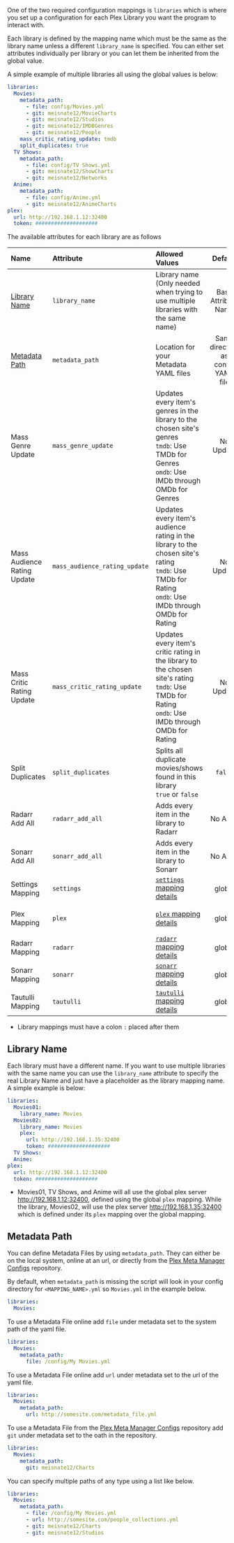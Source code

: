 One of the two required configuration mappings is `libraries` which is where you set up a configuration for each Plex Library you want the program to interact with. 

Each library is defined by the mapping name which must be the same as the library name unless a different `library_name` is specified. You can either set attributes individually per library or you can let them be inherited from the global value. 

A simple example of multiple libraries all using the global values is below:
```yaml
libraries:
  Movies:
    metadata_path:
      - file: config/Movies.yml
      - git: meisnate12/MovieCharts
      - git: meisnate12/Studios
      - git: meisnate12/IMDBGenres
      - git: meisnate12/People
    mass_critic_rating_update: tmdb
    split_duplicates: true
  TV Shows:
    metadata_path:
      - file: config/TV Shows.yml
      - git: meisnate12/ShowCharts
      - git: meisnate12/Networks
  Anime:
    metadata_path:
      - file: config/Anime.yml
      - git: meisnate12/AnimeCharts
plex:
  url: http://192.168.1.12:32400
  token: ####################
```

The available attributes for each library are as follows

| Name | Attribute | Allowed Values | Default | Required |
| :--- | :--- | :--- | :---: | :---: |
| [Library Name](#library-name) | `library_name` | Library name (Only needed when trying to use multiple libraries with the same name) | Base Attribute Name | :x: |
| [Metadata Path](#metadata-path) | `metadata_path` | Location for your Metadata YAML files | Same directory as config YAML file | :x: |
| Mass Genre Update | `mass_genre_update` | Updates every item's genres in the library to the chosen site's genres<br>`tmdb`: Use TMDb for Genres<br>`omdb`: Use IMDb through OMDb for Genres | No Update | :x: |
| Mass Audience Rating Update | `mass_audience_rating_update` | Updates every item's audience rating in the library to the chosen site's rating<br>`tmdb`: Use TMDb for Rating<br>`omdb`: Use IMDb through OMDb for Rating | No Update | :x: |
| Mass Critic Rating Update | `mass_critic_rating_update` | Updates every item's critic rating in the library to the chosen site's rating<br>`tmdb`: Use TMDb for Rating<br>`omdb`: Use IMDb through OMDb for Rating | No Update | :x: |
| Split Duplicates | `split_duplicates` | Splits all duplicate movies/shows found in this library<br>`true` or `false` | `false` | :x: |
| Radarr Add All | `radarr_add_all` | Adds every item in the library to Radarr | No Adds | :x: |
| Sonarr Add All | `sonarr_add_all` | Adds every item in the library to Sonarr | No Adds | :x: |
| Settings Mapping | `settings` | [`settings` mapping details](https://github.com/meisnate12/Plex-Meta-Manager/wiki/Settings-Attributes) | global | :x: |
| Plex Mapping | `plex` | [`plex` mapping details](https://github.com/meisnate12/Plex-Meta-Manager/wiki/Plex-Attributes) | global | :heavy_check_mark: Either here or globally |
| Radarr Mapping | `radarr` | [`radarr` mapping details](https://github.com/meisnate12/Plex-Meta-Manager/wiki/Radarr-Attributes) | global | :x: |
| Sonarr Mapping | `sonarr` | [`sonarr` mapping details](https://github.com/meisnate12/Plex-Meta-Manager/wiki/Sonarr-Attributes) | global | :x: |
| Tautulli Mapping | `tautulli` | [`tautulli` mapping details](https://github.com/meisnate12/Plex-Meta-Manager/wiki/Tautulli-Attributes) | global | :x: |

* Library mappings must have a colon `:` placed after them

## Library Name

Each library must have a different name. If you want to use multiple libraries with the same name you can use the `library_name` attribute to specify the real Library Name and just have a placeholder as the library mapping name. A simple example is below:

```yaml
libraries:
  Movies01:
    library_name: Movies
  Movies02:
    library_name: Movies
    plex:
      url: http://192.168.1.35:32400
      token: ####################
  TV Shows:
  Anime:
plex:
  url: http://192.168.1.12:32400
  token: ####################
```

* Movies01, TV Shows, and Anime will all use the global plex server http://192.168.1.12:32400, defined using the global `plex` mapping. While the library, Movies02, will use the plex server http://192.168.1.35:32400 which is defined under its `plex` mapping over the global mapping.

## Metadata Path
You can define Metadata Files by using `metadata_path`. They can either be on the local system, online at an url, or directly from the [Plex Meta Manager Configs](https://github.com/meisnate12/Plex-Meta-Manager-Configs) repository.

By default, when `metadata_path` is missing the script will look in your config directory for `<MAPPING_NAME>.yml` so `Movies.yml` in the example below.
```yaml
libraries:
  Movies:
```
To use a Metadata File online add `file` under metadata set to the system path of the yaml file.
```yaml
libraries:
  Movies:
    metadata_path: 
      file: /config/My Movies.yml
```
To use a Metadata File online add `url` under metadata set to the url of the yaml file.
```yaml
libraries:
  Movies:
    metadata_path:
      url: http://somesite.com/metadata_file.yml
```
To use a Metadata File from the [Plex Meta Manager Configs](https://github.com/meisnate12/Plex-Meta-Manager-Configs) repository add `git` under metadata set to the oath in the repository.
```yaml
libraries:
  Movies:
    metadata_path:
      git: meisnate12/Charts
```
You can specify multiple paths of any type using a list like below.
```yaml
libraries:
  Movies:
    metadata_path:
      - file: /config/My Movies.yml
      - url: http://somesite.com/people_collections.yml
      - git: meisnate12/Charts
      - git: meisnate12/Studios
```